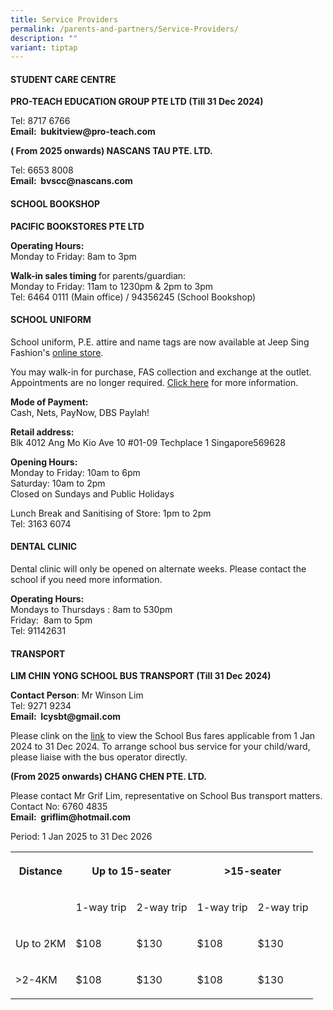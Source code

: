 ```yaml
---
title: Service Providers
permalink: /parents-and-partners/Service-Providers/
description: ""
variant: tiptap
---
```

<h4><strong>STUDENT CARE CENTRE</strong></h4>
<p><strong>PRO-TEACH EDUCATION GROUP PTE LTD (Till 31 Dec 2024)</strong>
</p>
<p>Tel: 8717 6766
<br><strong>Email:&nbsp;&nbsp;bukitview@pro-teach.com</strong>
</p>
<p><strong>( From 2025 onwards) NASCANS TAU PTE. LTD.</strong>
</p>
<p>Tel: 6653 8008
<br><strong>Email:&nbsp;&nbsp;bvscc@nascans.com</strong>
</p>
<h4><strong>SCHOOL BOOKSHOP</strong></h4>
<p><strong>PACIFIC BOOKSTORES PTE LTD</strong>
</p>
<p><strong>Operating Hours:</strong>
<br>Monday to Friday:&nbsp;8am to 3pm</p>
<p><strong>Walk-in sales timing </strong>for parents/guardian:
<br>Monday to Friday: 11am to 1230pm &amp; 2pm to 3pm
<br>Tel: 6464 0111 (Main office) / 94356245 (School Bookshop)</p>
<h4><strong>SCHOOL UNIFORM</strong></h4>
<p>School uniform, P.E. attire and name tags are now available at Jeep Sing
Fashion's <a href="https://jeepsinguniform.com/collections/bukit-view-primary-school" rel="noopener noreferrer nofollow" target="_blank">online store</a>.</p>
<p>You may walk-in for purchase, FAS collection and exchange at the outlet.
Appointments are no longer required. <a href="https://jeepsinguniform.com/pages/appointment-booking" rel="noopener noreferrer nofollow" target="_blank">Click here</a> for
more information.</p>
<p><strong>Mode of Payment:</strong>
<br>Cash, Nets, PayNow, DBS Paylah!</p>
<p><strong>Retail address:</strong>
<br>Blk 4012 Ang Mo Kio Ave 10 #01-09 Techplace 1 Singapore569628</p>
<p><strong>Opening Hours:</strong>
<br>Monday to Friday: 10am to 6pm
<br>Saturday: 10am to 2pm
<br>Closed on Sundays and Public Holidays</p>
<p>Lunch Break and Sanitising of Store: 1pm to 2pm
<br>Tel: 3163 6074</p>
<h4><strong>DENTAL CLINIC</strong></h4>
<p>Dental clinic will only be opened on alternate weeks. Please contact the
school if you need more information.</p>
<p><strong>Operating Hours:</strong>&nbsp;&nbsp;
<br>Mondays to Thursdays :&nbsp;8am to 530pm
<br>Friday:&nbsp; 8am to 5pm
<br>Tel:&nbsp;91142631</p>
<h4><strong>TRANSPORT</strong></h4>
<p><strong>LIM CHIN YONG SCHOOL BUS TRANSPORT (Till 31 Dec 2024)</strong>
</p>
<p><strong>Contact Person</strong>: Mr Winson Lim
<br>Tel: 9271 9234
<br><strong>Email:&nbsp;&nbsp;lcysbt@gmail.com</strong>
</p>
<p>Please clink on the <a href="/files/Parents%20and%20Partners/Info%20for%20Parents/Info%20for%20Parents/school%20bus%20fares%20applicable%20from%201%20jan%202024%20to%2031%20dec%202024.pdf" rel="noopener noreferrer nofollow" target="_blank">link</a> to
view the School Bus fares applicable from 1 Jan 2024 to 31 Dec 2024. To
arrange school bus service for your child/ward, please liaise with the
bus operator directly.</p>
<p><strong>(From 2025 onwards) CHANG CHEN PTE. LTD.</strong>
</p>
<p>Please contact Mr Grif Lim, representative on School Bus transport matters.
<br>Contact No: 6760 4835
<br><strong>Email:&nbsp;&nbsp;griflim@hotmail.com</strong>
</p>
<p>Period: 1 Jan 2025 to 31 Dec 2026</p>
<table style="minWidth: 125px">
<colgroup>
<col>
<col>
<col>
<col>
<col>
</colgroup>
<tbody>
<tr>
<th rowspan="1" colspan="1">
<p>Distance</p>
</th>
<th rowspan="1" colspan="2">
<p>Up to 15-seater</p>
</th>
<th rowspan="1" colspan="2">
<p>&gt;15-seater</p>
</th>
</tr>
<tr>
<td rowspan="1" colspan="1">
<p></p>
</td>
<td rowspan="1" colspan="1">
<p>1-way trip</p>
</td>
<td rowspan="1" colspan="1">
<p>2-way trip</p>
</td>
<td rowspan="1" colspan="1">
<p>1-way trip</p>
</td>
<td rowspan="1" colspan="1">
<p>2-way trip</p>
</td>
</tr>
<tr>
<td rowspan="1" colspan="1">
<p>Up to 2KM</p>
</td>
<td rowspan="1" colspan="1">
<p>$108</p>
</td>
<td rowspan="1" colspan="1">
<p>$130</p>
</td>
<td rowspan="1" colspan="1">
<p>$108</p>
</td>
<td rowspan="1" colspan="1">
<p>$130</p>
</td>
</tr>
<tr>
<td rowspan="1" colspan="1">
<p>&gt;2-4KM</p>
</td>
<td rowspan="1" colspan="1">
<p>$108</p>
</td>
<td rowspan="1" colspan="1">
<p>$130</p>
</td>
<td rowspan="1" colspan="1">
<p>$108</p>
</td>
<td rowspan="1" colspan="1">
<p>$130</p>
</td>
</tr>
</tbody>
</table>
<p></p>